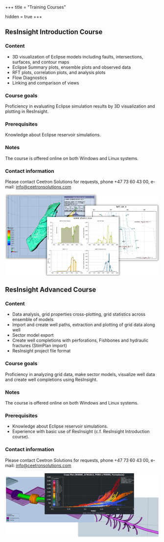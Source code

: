 +++
title = "Training Courses"

hidden = true
+++

## ResInsight Introduction Course

### Content
- 3D visualization of Eclipse models including faults, intersections, surfaces, and contour maps
- Eclipse Summary plots, ensemble plots and observed data
- RFT plots, correlation plots, and analysis plots
- Flow Diagnostics
- Linking and comparison of views

### Course goals
Proficiency in evaluating Eclipse simulation results by 3D visualization and plotting in ResInsight.

### Prerequisites
Knowledge about Eclipse reservoir simulations.

### Notes
The course is offered online on both Windows and Linux systems.

### Contact information
Please contact Ceetron Solutions for requests, phone +47 73 60 43 00, e-mail: info@ceetronsolutions.com

![](/images/ResInsightIntroductionCourse.png)


## ResInsight Advanced Course

### Content
- Data analysis, grid properties cross-plotting, grid statistics across ensemble of models
- Import and create well paths, extraction and plotting of grid data along well
- Sector model export
- Create well completions with perforations, Fishbones and hydraulic fractures (StimPlan import)
- ResInsight project file format

### Course goals
Proficiency in analyzing grid data, make sector models, visualize well data and create well completions using ResInsight.

### Notes
The course is offered online on both Windows and Linux systems.

### Prerequisites
- Knowledge about Eclipse reservoir simulations.
- Experience with basic use of ResInsight (c.f. ResInsight Introduction course).

### Contact information
Please contact Ceetron Solutions for requests, phone +47 73 60 43 00, e-mail: info@ceetronsolutions.com

![](/images/ResInsightAdvancedCourse.png)